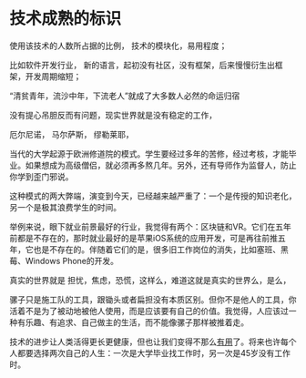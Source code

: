 # 技术成熟的标识

使用该技术的人数所占据的比例， 技术的模块化，易用程度；

比如软件开发行业， 新的语言，起初没有社区，没有框架，后来慢慢衍生出框架，开发周期缩短；

“清贫青年，流沙中年，下流老人”就成了大多数人必然的命运归宿

没有提心吊胆反而有问题，现实世界就是没有稳定的工作，

厄尔尼诺， 马尔萨斯， 缪勒莱耶，

当代的大学起源于欧洲修道院的模式。学生要经过多年的苦修，经过考核，才能毕业。如果想成为高级僧侣，就必须再多熬几年。另外，还有导师作为监督人，防止你学到歪门邪说。

这种模式的两大弊端，演变到今天，已经越来越严重了：一个是传授的知识老化，另一个是极其浪费学生的时间。

举例来说，眼下就业前景最好的行业，我觉得有两个：区块链和VR。它们在五年前都是不存在的，那时就业最好的是苹果iOS系统的应用开发，可是再往前推五年，它也是不存在的。伴随着它们的是，很多旧工作岗位的消失，比如塞班、黑莓、Windows Phone的开发。

真实的世界就是 担忧，焦虑，恐慌，这样么，难道这就是真实的世界么，是么，

骡子只是施工队的工具，跟锄头或者扁担没有本质区别。但你不是他人的工具，你活着不是为了被动地被他人使用，而是应该要有自己的价值。我觉得，人应该过一种有乐趣、有追求、自己做主的生活，而不能像骡子那样被推着走。

技术的进步让人类活得更长更健康，但也让我们变得不那么[有用](http://www.ruanyifeng.com/survivor/collapse/useless-people.html)了。将来也许每个人都要选择两次自己的人生：一次是大学毕业找工作时，另一次是45岁没有工作时。

